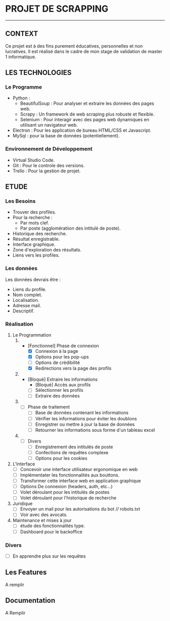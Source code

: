 # PROJET DE SCRAPPING
---

## CONTEXT
Ce projet est à des fins purement éducatives, personnelles et non lucratives. Il est réalisé dans le cadre de mon stage de validation de master 1 informatique.

## LES TECHNOLOGIES

### Le Programme

+ Python : 
  + BeautifulSoup : Pour analyser et extraire les données des pages web.
  + Scrapy : Un framework de web scraping plus robuste et flexible.
  + Selenium : Pour interagir avec des pages web dynamiques en utilisant un navigateur web.
+ Electron : Pour les application de bureau HTML/CSS et Javascript.
+ MySql : pour la base de données (potentiellement).

### Environnement de Développement

- Virtual Studio Code.
- Git : Pour le controle des versions.
- Trello : Pour la gestion de projet.

## ETUDE

### Les Besoins

* Trouver des profiles.
* Pour la recherche :
  * Par mots clef.
  * Par poste (agglomératiion des intitulé de poste).
* Historique des recherche.
* Résultat enregistrable.
* Interface graphique.
* Zone d'exploration des résultats.
* Liens vers les profiles.
  
### Les données

Les données devrais être :  
* Liens du profile.
* Nom complet.
* Localisation.
* Adresse mail.
* Descriptif.

### Réalisation

1. Le Programmation
    1. - [Fonctionnel] Phase de connexion
           - [x] Connexion à la page
           - [x] Options pour les pop-ups
           - [ ] Options de crédibilité
           - [x] Redirections vers la page des profils
    2. - [Bloqué] Extraire les informations
           - [Bloqué] Accès aux profils
           - [ ] Sélectionner les profils
           - [ ] Extraire des données
    3. - [ ] Phase de traitement
           - [ ] Base de données contenant les informations
           - [ ] Vérifier les informations pour éviter les doublons
           - [ ] Enregistrer ou mettre à jour la base de données
           - [ ] Retourner les informations sous forme d'un tableau excel
    4. - [ ] Divers
           - [ ] Enregistrement des intitulés de poste
           - [ ] Confections de requêtes complexe
           - [ ] Options pour les cookies

2. L'Interface
      - [ ] Concevoir une interface utilisateur ergonomique en web
      - [ ] Implémentater les fonctionnalités aux bouttons.
      - [ ] Transformer cette interface web en application graphique
      - [ ] Options De connexion (headers, auth, etc...)
      - [ ] Volet déroulant pour les intitulés de postes
      - [ ] Volet déroulant pour l'historique de recherche

3. Juridique
      - [ ] Envoyer un mail pour les autorisations du bot // robots.txt
      - [ ] Voir avec des avocats.

4. Maintenance et mises à jour
      - [ ] étude des fonctionnalités type.
      - [ ] Dashboard pour le backoffice

### Divers
   - [ ] En apprendre plus sur les requêtes 

## Les Features
A remplir

## Documentation
A Remplir
